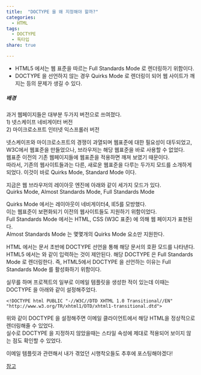 ```yaml
---
title:  "DOCTYPE 을 왜 지정해야 할까?"
categories: 
  - HTML
tags:
  - DOCTYPE
  - 독타입
share: true

---
```


- HTML5 에서는 웹 표준을 따르는 Full Standards Mode 로 렌더링하기 위함이다.
- DOCTYPE 을 선언하지 않는 경우 Quirks Mode 로 렌더링이 되어 웹 사이트가 깨지는 등의 문제가 생길 수 있다.

<h5>배경</h5>
과거 웹페이지들은 대부분 두가지 버전으로 쓰여졌다.
<br>
1) 넷스케이프 네비게이터 버전
<br>
2) 마이크로소프트 인터넷 익스프롤러 버전

넷스케이프와 마이크로소프트의 경쟁이 과열되며 웹표준에 대한 필요성이 대두되었고, W3C에서 웹표준을 만들었으나, 브라우저는 해당 웹표준을 바로 사용할 수 없었다.
<br>
웹표준 이전의 기존 웹페이지들에 웹표준을 적용하면 깨져 보였기 때문이다.
<br>
따라서, 기존의 웹사이트들과는 다른, 새로운 웹표준을 다루는 두가지 모드를 소개하게 되었다.
이것이 바로 Quirks Mode, Standard Mode 이다.

지금은 웹 브라우저의 레이아웃 엔진에 아래와 같이 세가지 모드가 있다.
<br>
Quirks Mode, Almost Standards Mode, Full Standards Mode

Quirks Mode 에서는 레이아웃이 네비게이터4, IE5를 모방했다. 
<br>
이는 웹표준이 보편화되기 이전의 웹사이트들도 지원하기 위함이었다.
<br>
Full Standards Mode 에서는 HTML, CSS (W3C 표준) 에 의해 웹 페이지가 표현된다.
<br>
Almost Standards Mode 는 몇몇개의 Quirks Mode 요소만 지원한다.

HTML 에서는 문서 초반에 DOCTYPE 선언을 통해 해당 문서의 호환 모드를 나타낸다.
<br>
HTML5 에서는 <!DOCTYPE html> 와 같이 입력하는 것이 제안된다. 해당 DOCTYPE 은 Full Standards Mode 로 렌더링한다.
즉, HTML5에서 DOCTYPE 을 선언하는 이유는 Full Standards Mode 를 활성화하기 위함이다.

실무를 하며 프로젝트의 일부로 이메일 템플릿을 생성한 적이 있는데 이때는 DOCTYPE 을 아래와 같이 설정해주었다.

```
<!DOCTYPE html PUBLIC "-//W3C//DTD XHTML 1.0 Transitional//EN" "http://www.w3.org/TR/xhtml1/DTD/xhtml1-transitional.dtd">
```

위와 같이 DOCTYPE 을 설정해주면 이메일 클라이언트에서 해당 HTML을 정상적으로 렌더링해줄 수 있었다.
<br>
실수로 DOCTYPE 을 지정하지 않았을때는 스타일 속성에 제대로 적용되어 보이지 않는 점도 확인할 수 있었다.


이메일 템플릿과 관련해서 내가 겪었던 시행착오들도 추후에 포스팅해야겠다!


[참고](https://developer.mozilla.org/ko/docs/Web/HTML/Quirks_Mode_and_Standards_Mode)